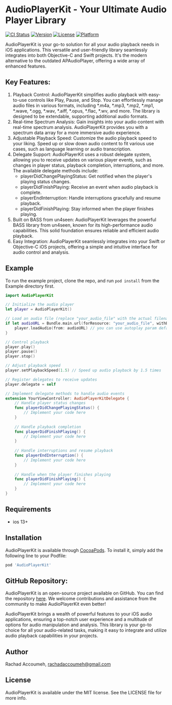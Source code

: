 # AudioPlayerKit - Your Ultimate Audio Player Library

[![CI Status](https://img.shields.io/travis/rachadaccoumeh@gmail.com/AudioPlayerKit.svg?style=flat)](https://travis-ci.org/rachadaccoumeh@gmail.com/AudioPlayerKit)
[![Version](https://img.shields.io/cocoapods/v/AudioPlayerKit.svg?style=flat)](https://cocoapods.org/pods/AudioPlayerKit)
[![License](https://img.shields.io/cocoapods/l/AudioPlayerKit.svg?style=flat)](https://cocoapods.org/pods/AudioPlayerKit)
[![Platform](https://img.shields.io/cocoapods/p/AudioPlayerKit.svg?style=flat)](https://cocoapods.org/pods/AudioPlayerKit)


AudioPlayerKit is your go-to solution for all your audio playback needs in iOS applications. This versatile and user-friendly library seamlessly integrates into both Objective-C and Swift projects. It's the modern alternative to the outdated APAudioPlayer, offering a wide array of enhanced features.

## Key Features:

1. Playback Control: AudioPlayerKit simplifies audio playback with easy-to-use controls like Play, Pause, and Stop. You can effortlessly manage audio files in various formats, including *.m4a, *.mp3, *.mp2, *.mp1, *.wave, *.ogg, *.wav, *.aiff, *.opus, *.flac, *.wv, and more. The library is designed to be extendable, supporting additional audio formats.
2. Real-time Spectrum Analysis: Gain insights into your audio content with real-time spectrum analysis. AudioPlayerKit provides you with a spectrum data array for a more immersive audio experience.
3. Adjustable Playback Speed: Customize the audio playback speed to your liking. Speed up or slow down audio content to fit various use cases, such as language learning or audio transcription.
4. Delegate Support: AudioPlayerKit uses a robust delegate system, allowing you to receive updates on various player events, such as changes in player status, playback completion, interruptions, and more. The available delegate methods include:
    - playerDidChangePlayingStatus: Get notified when the player's playing status changes.
    - playerDidFinishPlaying: Receive an event when audio playback is complete.
    - playerEndInterruption: Handle interruptions gracefully and resume playback.
    - playerDidFinishPlaying: Stay informed when the player finishes playing.
5. Built on BASS from un4seen: AudioPlayerKit leverages the powerful BASS library from un4seen, known for its high-performance audio capabilities. This solid foundation ensures reliable and efficient audio playback.
6. Easy Integration: AudioPlayerKit seamlessly integrates into your Swift or Objective-C iOS projects, offering a simple and intuitive interface for audio control and analysis.




## Example

To run the example project, clone the repo, and run `pod install` from the Example directory first.

```swift
import AudioPlayerKit

// Initialize the audio player
let player = AudioPlayerKit()

// Load an audio file (replace "your_audio_file" with the actual filename)
if let audioURL = Bundle.main.url(forResource: "your_audio_file", withExtension: "mp3") {
    player.loadAudio(from: audioURL) // you can use autoplay param default to false and the update interval default is 30/s
}

// Control playback
player.play()
player.pause()
player.stop()

// Adjust playback speed
player.setPlaybackSpeed(1.5) // Speed up audio playback by 1.5 times

// Register delegates to receive updates
player.delegate = self

// Implement delegate methods to handle audio events
extension YourViewController: AudioPlayerKitDelegate {
    // Handle player status changes
    func playerDidChangePlayingStatus() {
        // Implement your code here
    }
    
    // Handle playback completion
    func playerDidFinishPlaying() {
        // Implement your code here
    }
    
    // Handle interruptions and resume playback
    func playerEndInterruption() {
        // Implement your code here
    }
    
    // Handle when the player finishes playing
    func playerDidFinishPlaying() {
        // Implement your code here
    }
}
```

## Requirements

-  ios 13+

## Installation

AudioPlayerKit is available through [CocoaPods](https://cocoapods.org). To install
it, simply add the following line to your Podfile:

```ruby
pod 'AudioPlayerKit'
```
## GitHub Repository:
AudioPlayerKit is an open-source project available on GitHub. You can find the repository [here](https://github.com/rachadaccoumeh/AudioPlayerKit). We welcome contributions and assistance from the community to make AudioPlayerKit even better!

AudioPlayerKit brings a wealth of powerful features to your iOS audio applications, ensuring a top-notch user experience and a multitude of options for audio manipulation and analysis. This library is your go-to choice for all your audio-related tasks, making it easy to integrate and utilize audio playback capabilities in your projects.






## Author

Rachad Accoumeh, rachadaccoumeh@gmail.com

## License

AudioPlayerKit is available under the MIT license. See the LICENSE file for more info.
